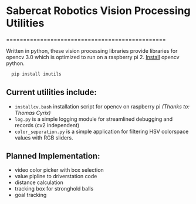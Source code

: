 # Sabercat Robotics Vision Processing Utilities

===============================================

Written in python, these vision processing libraries provide libraries for opencv 3.0 which is optimized to run on a raspberry pi 2. [Install](http://docs.opencv.org/3.1.0/d5/de5/tutorial_py_setup_in_windows.html#gsc.tab=0) opencv python.

```python
  pip install imutils
```

## Current utilities include:

- ```installcv.bash``` installation script for opencv on raspberry pi *(Thanks to: Thomas Cyrix)*
- ```log.py``` is a simple logging module for streamlined debugging and records (cv2 independent)
- ```color_seperation.py``` is a simple application for filtering HSV colorspace values with RGB sliders.


## Planned Implementation:

 - video color picker with box selection
 - value pipline to driverstation code
 - distance calculation
 - tracking box for stronghold balls
 -  goal tracking
